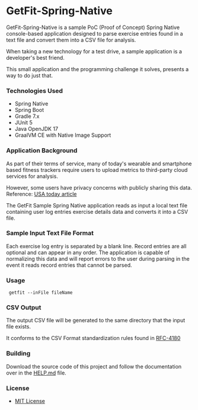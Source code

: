# GetFit-Spring-Native

GetFit-Spring-Native is a sample PoC (Proof of Concept) 
Spring Native console-based application designed to
parse exercise entries found in a text file and 
convert them into a CSV file for analysis.

When taking a new technology for a test drive, a sample
application is a developer's best friend. 

This small application and the programming challenge
it solves, presents a way to do just that.

### Technologies Used
* Spring Native
* Spring Boot
* Gradle 7.x
* JUnit 5
* Java OpenJDK 17
* GraalVM CE with Native Image Support

### Application Background

As part of their terms of service, many of today's wearable and
smartphone based fitness trackers require users to upload metrics 
to third-party cloud services for analysis.

However, some users have privacy concerns with publicly sharing this data. Reference: [USA today article](https://www.usatoday.com/story/sports/2019/08/16/what-info-do-fitness-apps-keep-share/1940916001/)

The GetFit Sample Spring Native application reads as input a local
text file containing user log entries exercise details data and 
converts it into a CSV file. 

### Sample Input Text File Format
Each exercise log entry is separated by a blank line.  Record
entries are all optional and can appear in any order.  The
application is capable of normalizing this data and will
report errors to the user during parsing in the event it reads
record entries that cannot be parsed.

### Usage
``` getfit --inFile fileName```

### CSV Output

The output CSV file will be generated to the same directory
that the input file exists.  

It conforms to the CSV Format standardization rules found in [RFC-4180](https://datatracker.ietf.org/doc/html/rfc4180#section-2)

### Building
Download the source code of this project and follow the
documentation over
in the [HELP.md](HELP.md) file.

### License
* [MIT License](LICENSE.txt)